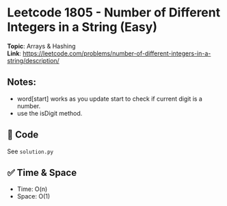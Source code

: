 # Leetcode 1805 - Number of Different Integers in a String (Easy)

**Topic**: Arrays & Hashing  
**Link**: https://leetcode.com/problems/number-of-different-integers-in-a-string/description/

## Notes: 
 - word[start] works as you update start to check if current digit is a number.
 - use the isDigit method. 

## 🧪 Code
See `solution.py`

## ✅ Time & Space
- Time: O(n)
- Space: O(1)